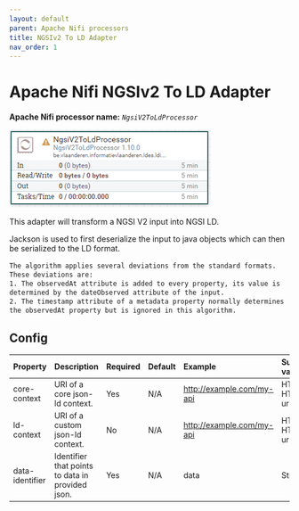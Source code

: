 ```yaml
---
layout: default
parent: Apache Nifi processors
title: NGSIv2 To LD Adapter
nav_order: 1
---
```


# Apache Nifi NGSIv2 To LD Adapter

<b>Apache Nifi processor name:</b> <i>```NgsiV2ToLdProcessor```</i>


![Alt text](image-4.png)

This adapter will transform a NGSI V2 input into NGSI LD.

Jackson is used to first deserialize the input to java objects which can then be serialized to the LD format.

```
The algorithm applies several deviations from the standard formats. These deviations are:
1. The observedAt attribute is added to every property, its value is determined by the dateObserved attribute of the input.
2. The timestamp attribute of a metadata property normally determines the observedAt property but is ignored in this algorithm.
```

## Config

| Property        | Description                                      | Required | Default | Example                   | Supported values    |
| :-------------- | :----------------------------------------------- | :------- | :------ | :------------------------ | :------------------ |
| core-context    | URI of a core json-ld context.                   | Yes      | N/A     | http://example.com/my-api | HTTP and HTTPS urls |
| ld-context      | URI of a custom json-ld context.                 | No       | N/A     | http://example.com/my-api | HTTP and HTTPS urls |
| data-identifier | Identifier that points to data in provided json. | Yes      | N/A     | data                      | String              |
